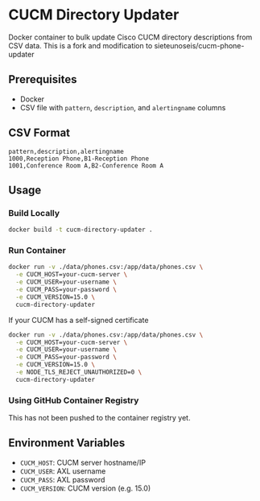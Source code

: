 # CUCM Directory Updater

Docker container to bulk update Cisco CUCM directory descriptions from CSV data.
This is a fork and modification to sieteunoseis/cucm-phone-updater

## Prerequisites
- Docker
- CSV file with `pattern`, `description`, and `alertingname` columns

## CSV Format
```csv
pattern,description,alertingname
1000,Reception Phone,B1-Reception Phone
1001,Conference Room A,B2-Conference Room A
```

## Usage

### Build Locally
```bash
docker build -t cucm-directory-updater .
```

### Run Container
```bash
docker run -v ./data/phones.csv:/app/data/phones.csv \
  -e CUCM_HOST=your-cucm-server \
  -e CUCM_USER=your-username \
  -e CUCM_PASS=your-password \
  -e CUCM_VERSION=15.0 \
  cucm-directory-updater
```
If your CUCM has a self-signed certificate
```bash
docker run -v ./data/phones.csv:/app/data/phones.csv \
  -e CUCM_HOST=your-cucm-server \
  -e CUCM_USER=your-username \
  -e CUCM_PASS=your-password \
  -e CUCM_VERSION=15.0 \
  -e NODE_TLS_REJECT_UNAUTHORIZED=0 \
  cucm-directory-updater
```

### Using GitHub Container Registry

This has not been pushed to the container registry yet.

## Environment Variables
- `CUCM_HOST`: CUCM server hostname/IP
- `CUCM_USER`: AXL username
- `CUCM_PASS`: AXL password
- `CUCM_VERSION`: CUCM version (e.g. 15.0)
